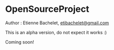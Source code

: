 # OpenSourceProject

Author : Etienne Bachelet, etibachelet@gmail.com


This is an alpha version, do not expect it works :)

Coming soon!
